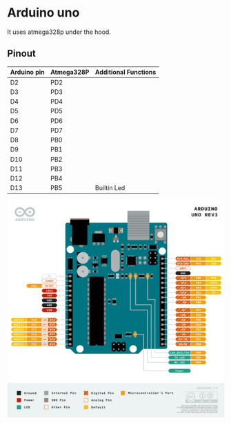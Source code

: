 # Arduino uno

It uses atmega328p under the hood.

## Pinout

| Arduino pin | Atmega328P | Additional Functions |
| --- | --- | --- |
| D2 | PD2 ||
| D3 | PD3 ||
| D4 | PD4 ||
| D5 | PD5 ||
| D6 | PD6 ||
| D7 | PD7 ||
| D8 | PB0 ||
| D9 | PB1 ||
| D10 | PB2 ||
| D11 | PB3 ||
| D12 | PB4 ||
| D13 | PB5 |Builtin Led|

![Pinout uno](/assets//pinout-uno.png)